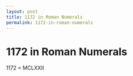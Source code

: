 ```yaml
---
layout: post
title: 1172 in Roman Numerals
permalink: 1172-in-roman-numerals
---
```


# 1172 in Roman Numerals

1172 = MCLXXII

